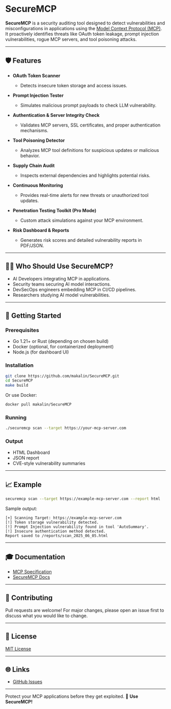# SecureMCP

**SecureMCP** is a security auditing tool designed to detect vulnerabilities and misconfigurations in applications using the [Model Context Protocol (MCP)](https://modelcontextprotocol.io/introduction). It proactively identifies threats like OAuth token leakage, prompt injection vulnerabilities, rogue MCP servers, and tool poisoning attacks.

---

## 🛡️ Features

- **OAuth Token Scanner**
  - Detects insecure token storage and access issues.

- **Prompt Injection Tester**
  - Simulates malicious prompt payloads to check LLM vulnerability.

- **Authentication & Server Integrity Check**
  - Validates MCP servers, SSL certificates, and proper authentication mechanisms.

- **Tool Poisoning Detector**
  - Analyzes MCP tool definitions for suspicious updates or malicious behavior.

- **Supply Chain Audit**
  - Inspects external dependencies and highlights potential risks.

- **Continuous Monitoring**
  - Provides real-time alerts for new threats or unauthorized tool updates.

- **Penetration Testing Toolkit (Pro Mode)**
  - Custom attack simulations against your MCP environment.

- **Risk Dashboard & Reports**
  - Generates risk scores and detailed vulnerability reports in PDF/JSON.

---

## 👨‍💻 Who Should Use SecureMCP?
- AI Developers integrating MCP in applications.
- Security teams securing AI model interactions.
- DevSecOps engineers embedding MCP in CI/CD pipelines.
- Researchers studying AI model vulnerabilities.

---

## 🚀 Getting Started

### Prerequisites
- Go 1.21+ or Rust (depending on chosen build)
- Docker (optional, for containerized deployment)
- Node.js (for dashboard UI)

### Installation
```bash
git clone https://github.com/makalin/SecureMCP.git
cd SecureMCP
make build
```

Or use Docker:
```bash
docker pull makalin/SecureMCP
```

### Running
```bash
./securemcp scan --target https://your-mcp-server.com
```

### Output
- HTML Dashboard
- JSON report
- CVE-style vulnerability summaries

---

## 📈 Example
```bash
securemcp scan --target https://example-mcp-server.com --report html
```

Sample output:
```
[+] Scanning Target: https://example-mcp-server.com
[!] Token storage vulnerability detected.
[!] Prompt Injection vulnerability found in tool 'AutoSummary'.
[!] Insecure authentication method detected.
Report saved to /reports/scan_2025_06_05.html
```

---

## 🎓 Documentation
- [MCP Specification](https://modelcontextprotocol.io/introduction)
- [SecureMCP Docs](https://github.com/makalin/SecureMCP/)

---

## 📢 Contributing
Pull requests are welcome! For major changes, please open an issue first to discuss what you would like to change.

---

## 🚀 License
[MIT License](LICENSE)

---

## 🌐 Links
- [GitHub Issues](https://github.com/makalin/SecureMCP/issues)

---

Protect your MCP applications before they get exploited. 💪  **Use SecureMCP!**
